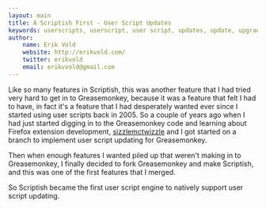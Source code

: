 ```yaml
---
layout: main
title: A Scriptish First - User Script Updates
keywords: userscripts, userscript, user script, updates, update, upgrade, updateurl
author:
    name: Erik Vold
    website: http://erikvold.com/
    twitter: erikvold
    email: erikvvold@gmail.com
---
```


Like so many features in Scriptish, this was another feature that I had tried
very hard to get in to Greasemonkey, because it was a feature that felt I had to have,
in fact it's a feature that I had desperately wanted ever since I started using
user scripts back in 2005.  So a couple of years ago when I had just started
digging in to the Greasemonkey code and learning about Firefox extension
development, [sizzlemctwizzle](https://github.com/sizzlemctwizzle) and I got
started on a branch to implement user script updating for Greasemonkey.

Then when enough features I wanted piled up that weren't making in to
Greasemonkey, I finally decided to fork Greasemonkey and make Scriptish, and
this was one of the first features that I merged.

So Scriptish became the first user script engine to natively support
user script updating.
